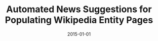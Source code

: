 ---
title: "Automated News Suggestions for Populating Wikipedia Entity Pages"
collection: publications
permalink: /publication/2015-DBLP_conf_cikm_FetahuMA15
date: 2015-01-01
venue: 'Proceedings of the 24th ACM International Conference on Information and Knowledge Management, CIKM 2015, Melbourne, VIC, Australia, October 19 - 23, 2015'
---